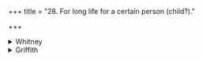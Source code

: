 +++
title = "28. For long life for a certain person (child?)."

+++

<details><summary>Whitney</summary>

### Comment
Found in Pāipp. (vss. 1-4 in i.; vs. 5 in xv.). Used by Kāuś. in the godāna ceremony (54. 13), as the parents pass the boy three times back and forth between them and make him eat balls of ghee; and the same is done in the cūḍā or cāula (hair-cutting) ceremony (54. 16, note); the schol. also reckon it to the āyuṣya gaṇa (54. 11, note).


### Translations
Translated: Weber, xiii. 192; Grill, 48, 94; Griffith, i. 67; Bloomfield, 50, 306.
</details>

<details><summary>Griffith</summary>

A prayer for a boy's long and happy life
</details>
